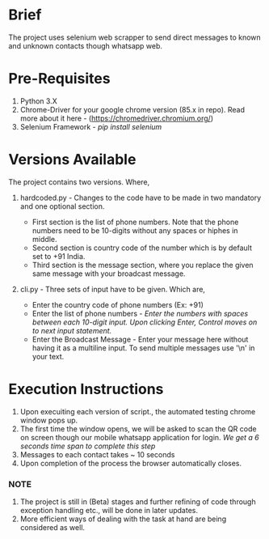 # Brief
  The project uses selenium web scrapper to send direct messages to known and unknown contacts though whatsapp web.

# Pre-Requisites
  1. Python 3.X
  2. Chrome-Driver for your google chrome version (85.x in repo). Read more about it here - (https://chromedriver.chromium.org/)
  3. Selenium Framework - *pip install selenium*

# Versions Available
  The project contains two versions. Where,
  1. hardcoded.py - Changes to the code have to be made in two mandatory and one optional section. 
     + First section is the list of phone numbers. Note that the phone numbers need to be 10-digits without any spaces or hiphes in middle.
     + Second section is country code of the number which is by default set to +91 India.
     + Third section is the message section, where you replace the given same message with your broadcast message.
    
  2. cli.py - Three sets of input have to be given. Which are,
     + Enter the country code of phone numbers (Ex: +91) 
     + Enter the list of phone numbers - *Enter the numbers with spaces between each 10-digit input. Upon clicking Enter, Control moves on to next input statement.*
     + Enter the Broadcast Message - Enter your message here without having it as a multiline input. To send multiple messages use '\n' in your text.

# Execution Instructions
  1. Upon execuiting each version of script., the automated testing chrome window pops up.
  2. The first time the window opens, we will be asked to scan the QR code on screen though our mobile whatsapp application for login. *We get a 6 seconds time span to complete this step*
  3. Messages to each contact takes ~ 10 seconds
  4. Upon completion of the process the browser automatically closes. 

### NOTE
  1. The project is still in (Beta) stages and further refining of code through exception handling etc., will be done in later updates.
  2. More efficient ways of dealing with the task at hand are being considered as well. 
        
